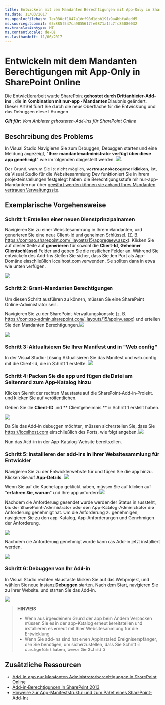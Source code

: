 ```yaml
---
title: Entwickeln mit dem Mandanten Berechtigungen mit App-Only in SharePoint Online
ms.date: 11/03/2017
ms.openlocfilehash: 7e4080cf1847a1dcf98d1dbb19149a4bbfa8edd5
ms.sourcegitcommit: 65e885f547ca9055617fe0871a13c7fc85086032
ms.translationtype: MT
ms.contentlocale: de-DE
ms.lasthandoff: 11/06/2017
---
```

# <a name="developing-using-tenant-permissions-with-app-only-in-sharepoint-online"></a>Entwickeln mit dem Mandanten Berechtigungen mit App-Only in SharePoint Online

Die Entwicklerarbeit wurde SharePoint **gehostet durch Drittanbieter-Add-ins** , die **in Kombination mit nur-app - Mandanten**Erlaubnis geändert. Dieser Artikel führt Sie durch die neue Oberfläche für die Entwicklung und das Debuggen diese Lösungen. 

_**Gilt für:** Vom Anbieter gehosteten-Add-ins für SharePoint Online_


## <a name="understanding-the-problem"></a>Beschreibung des Problems
In Visual Studio Navigieren Sie zum Debuggen, Debuggen starten und eine Meldung angezeigt, "**Ihrer mandantenadministrator verfügt über diese app genehmigt**" wie im folgenden dargestellt werden.
![](http://i.imgur.com/oFH9oqb.png). 

Der Grund, warum Sie ist nicht möglich, **vertrauensbezogener klicken,** ist, da Visual Studio für die Websitesammlung Dev funktioniert Sie in Ihrem projekteinstellungen festgelegt haben, die Berechtigungsstufe mit nur-app-Mandanten nur über [gewährt werden können sie anhand Ihres Mandanten vertrauen Verwaltungssite](https://msdn.microsoft.com/en-us/pnp_articles/how-to-provide-add-in-app-only-tenant-administrative-permissions-in-sharepoint-online).

## <a name="walkthrough"></a>Exemplarische Vorgehensweise
### <a name="step-1-create-a-new-service-principal"></a>Schritt 1: Erstellen einer neuen Dienstprinzipalnamen
Navigieren Sie zu einer Websitesammlung in Ihrem Mandanten, und generieren Sie eine neue Client-Id und geheimen Schlüssel. (Z. B. https://contoso.sharepoint.com/_layouts/15/appregnew.aspx). Klicken Sie auf dieser Seite auf **generieren** für sowohl die **Client-Id**, **Geheimer Clientschlüssel** Felder und geben Sie die restlichen Felder an. Während Sie entwickeln des Add-Ins Stellen Sie sicher, dass Sie den Port als App-Domäne einschließlich localhost.com verwenden. Sie sollten dann in etwa wie unten verfügen.

![](http://i.imgur.com/5CfHgFD.png)

### <a name="step-2-grant-tenant-permissions"></a>Schritt 2: Grant-Mandanten Berechtigungen
Um diesen Schritt ausführen zu können, müssen Sie eine SharePoint Online-Administrator sein. 

Navigieren Sie zu der SharePoint-Verwaltungskonsole (z. B. https://contoso-admin.sharepoint.com/_layouts/15/appinv.aspx) und erteilen Sie den Mandanten Berechtigungen.![](http://i.imgur.com/EGuJG3a.png)

![](http://i.imgur.com/dst9ZdP.png)


### <a name="step-3-update-your-manifest-and-webconfig"></a>Schritt 3: Aktualisieren Sie Ihrer Manifest und in "Web.config"
In der Visual Studio-Lösung Aktualisieren Sie das Manifest und web.config mit die Client-Id, die in Schritt 1 erstellte.
![](http://i.imgur.com/fKkLIde.png)


### <a name="step-4-package-the-app-and-add-the-app-file-to-the-app-catalog"></a>Schritt 4: Packen Sie die app und fügen die Datei am Seitenrand zum App-Katalog hinzu
Klicken Sie mit der rechten Maustaste auf die SharePoint-Add-in-Projekt, und klicken Sie auf veröffentlichen.

Geben Sie die **Client-ID** und ** Clientgeheimnis ** in Schritt 1 erstellt haben.

![](http://i.imgur.com/XpM9rwb.png)

Da Sie das Add-in debuggen möchten, müssen sicherstellen Sie, dass Sie https://localhost.com einschließlich des Ports, wie folgt angeben.
![](http://i.imgur.com/nQmSbPC.png)

Nun das Add-in in der App-Katalog-Website bereitstellen.

### <a name="step-5-install-your-add-in-in-your-developer-site-collection"></a>Schritt 5: Installieren der add-Ins in Ihrer Websitesammlung für Entwickler

Navigieren Sie zu der Entwicklerwebsite für und fügen Sie die app hinzu. Klicken Sie auf **App-Details**.
![](http://i.imgur.com/Aihr4r7.png)

Wenn Sie auf die Kachel app geklickt haben, müssen Sie auf klicken auf "**erfahren Sie, warum**" und Ihre app anfordern![](http://i.imgur.com/DwWUkG0.png)

Nachdem die Anforderung gesendet wurde werden der Status in aussteht, bis der SharePoint-Administrator oder den App-Katalog-Administrator die Anforderung genehmigt hat. Um die Anforderung zu genehmigen, navigieren Sie zu den app-Katalog, App-Anforderungen und Genehmigen der Anforderung.

![](http://i.imgur.com/yZ8vNEc.png)

Nachdem die Anforderung genehmigt wurde kann das Add-in jetzt installiert werden.

![](http://i.imgur.com/PMitOEY.png)

### <a name="step-6-debug-your-add-in"></a>Schritt 6: Debuggen von Ihr Add-in
In Visual Studio rechten Maustaste klicken Sie auf das Webprojekt, und wählen Sie neue Instanz **Debuggen** starten. Nach dem Start, navigieren Sie zu Ihrer Website, und starten Sie das Add-in.

![](http://i.imgur.com/Y5vAlDr.png)

>**HINWEIS**
> - Wenn aus irgendeinem Grund der app beim Ändern Verpacken müssen Sie es in der app-Katalog erneut bereitstellen und installieren es erneut mit Ihrer Websitesammlung für die Entwicklung
> - Wenn Sie add-Ins sind hat einen Appinstalled Ereignisempfänger, den Sie benötigen, um sicherzustellen, dass Sie Schritt 6 durchgeführt haben, bevor Sie Schritt 5


## <a name="additional-resources"></a>Zusätzliche Ressourcen
<a name="bk_addresources"> </a>
- [Add-in-app nur Mandanten Administratorberechtigungen in SharePoint Online](https://msdn.microsoft.com/en-us/pnp_articles/how-to-provide-add-in-app-only-tenant-administrative-permissions-in-sharepoint-online)
- [Add-in-Berechtigungen in SharePoint 2013](https://msdn.microsoft.com/en-us/library/office/fp142383.aspx)
- [Hinweise zur App-Manifeststruktur und zum Paket eines SharePoint-Add-Ins](https://msdn.microsoft.com/en-us/library/office/fp179918.aspx)

